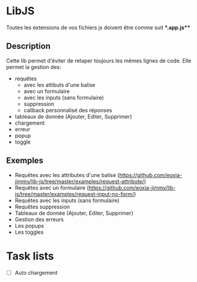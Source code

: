 # LibJS

Toutes les extensions de vos fichiers js doivent être comme suit __*.app.js**__

## Description

Cette lib permet d'éviter de retaper toujours les mêmes lignes de code.
Elle permet la gestion des:
- requêtes
	- avec les attibuts d'une balise
	- avec un formulaire
	- avec les inputs (sans formulaire)
	- suppression
	- callback personnalisé des réponses
- tableaux de donnée (Ajouter, Editer, Supprimer)
- chargement
- erreur
- popup
- toggle

## Exemples
- Requêtes avec les attributes d'une balise (https://github.com/eoxia-jimmy/lib-js/tree/master/examples/request-attribute/)
- Requêtes avec un formulaire (https://github.com/eoxia-jimmy/lib-js/tree/master/examples/request-input-no-form/)
- Requêtes avec les inputs (sans formulaire)
- Requêtes suppression
- Tableaux de donnée (Ajouter, Editer, Supprimer)
- Gestion des erreurs
- Les popups
- Les toggles

# Task lists

- [ ] Auto chargement
